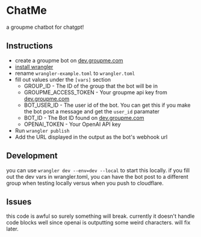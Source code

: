 # ChatMe

a groupme chatbot for chatgpt!

## Instructions

- create a groupme bot on [dev.groupme.com](https://dev.groupme.com/) 
- [install wrangler](https://developers.cloudflare.com/workers/wrangler/install-and-update/)
- rename `wrangler-example.toml` to `wrangler.toml`
- fill out values under the `[vars]` section
  - GROUP_ID - The ID of the group that the bot will be in
  - GROUPME_ACCESS_TOKEN - Your groupme api key from [dev.groupme.com](https://dev.groupme.com/)
  - BOT_USER_ID - The user id of the bot. You can get this if you make the bot post a message and get the `user_id` paramater
  - BOT_ID - The Bot ID found on [dev.groupme.com](https://dev.groupme.com/)
  - OPENAI_TOKEN - Your OpenAI API key 
- Run `wrangler publish`
- Add the URL displayed in the output as the bot's webhook url

## Development

you can use `wrangler dev --env=dev --local` to start this locally. if you fill out the dev vars in wrangler.toml, you can have the bot post to a different group when testing locally versus when you push to cloudflare.

## Issues

this code is awful so surely something will break. currently it doesn't handle code blocks well since openai is outputting some weird characters. will fix later.